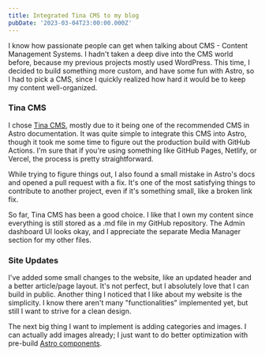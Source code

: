 ```yaml
---
title: Integrated Tina CMS to my blog
pubDate: '2023-03-04T23:00:00.000Z'
---
```


I know how passionate people can get when talking about CMS - Content Management Systems. I hadn't taken a deep dive into the CMS world before, because my previous projects mostly used WordPress. This time, I decided to build something more custom, and have some fun with Astro, so I had to pick a CMS, since I quickly realized how hard it would be to keep my content well-organized.

### Tina CMS

I chose [Tina CMS](https://tina.io/), mostly due to it being one of the recommended CMS in Astro documentation. It was quite simple to integrate this CMS into Astro, though it took me some time to figure out the production build with GitHub Actions. I'm sure that if you're using something like GitHub Pages, Netlify, or Vercel, the process is pretty straightforward.

While trying to figure things out, I also found a small mistake in Astro's docs and opened a pull request with a fix. It's one of the most satisfying things to contribute to another project, even if it's something small, like a broken link fix.

So far, Tina CMS has been a good choice. I like that I own my content since everything is still stored as a .md file in my GitHub repository. The Admin dashboard UI looks okay, and I appreciate the separate Media Manager section for my other files.

### Site Updates

I've added some small changes to the website, like an updated header and a better article/page layout. It's not perfect, but I absolutely love that I can build in public. Another thing I noticed that I like about my website is the simplicity. I know there aren't many "functionalities" implemented yet, but still I want to strive for a clean design.

The next big thing I want to implement is adding categories and images. I can actually add images already; I just want to do better optimization with pre-build [Astro components](https://docs.astro.build/en/guides/images/#astros-image-integration).
